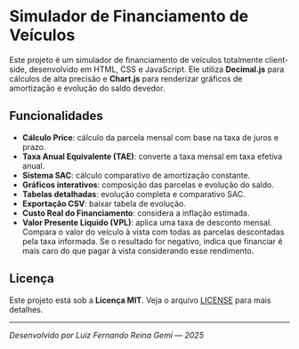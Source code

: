 # Simulador de Financiamento de Veículos

Este projeto é um simulador de financiamento de veículos totalmente client-side, desenvolvido em HTML, CSS e JavaScript. Ele utiliza **Decimal.js** para cálculos de alta precisão e **Chart.js** para renderizar gráficos de amortização e evolução do saldo devedor.

## Funcionalidades

* **Cálculo Price**: cálculo da parcela mensal com base na taxa de juros e prazo.
* **Taxa Anual Equivalente (TAE)**: converte a taxa mensal em taxa efetiva anual.
* **Sistema SAC**: cálculo comparativo de amortização constante.
* **Gráficos interativos**: composição das parcelas e evolução do saldo.
* **Tabelas detalhadas**: evolução completa e comparativo SAC.
* **Exportação CSV**: baixar tabela de evolução.
* **Custo Real do Financiamento**: considera a inflação estimada.
* **Valor Presente Líquido (VPL)**: aplica uma taxa de desconto mensal.
  Compara o valor do veículo à vista com todas as parcelas descontadas pela taxa
  informada. Se o resultado for negativo, indica que financiar é mais caro do
  que pagar à vista considerando esse rendimento.

## Licença

Este projeto está sob a **Licença MIT**. Veja o arquivo [LICENSE](LICENSE) para mais detalhes.

---

*Desenvolvido por Luiz Fernando Reina Gemi — 2025*
